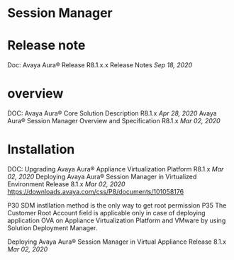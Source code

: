# Session Manager



# Release note
Doc: Avaya Aura® Release R8.1.x.x Release Notes *Sep 18, 2020*



# overview
DOC: Avaya Aura® Core Solution Description R8.1.x *Apr 28, 2020*
Avaya Aura® Session Manager Overview and Specification R8.1.x *Mar 02, 2020*
 

# Installation
DOC: Upgrading Avaya Aura® Appliance Virtualization Platform R8.1.x *Mar 02, 2020*
Deploying Avaya Aura® Session Manager in Virtualized Environment Release 8.1.x *Mar 02, 2020*
https://downloads.avaya.com/css/P8/documents/101058176

P30  SDM instllation method is the only way to get root permission
P35  The Customer Root Account field is applicable only in case of deploying application OVA on Appliance Virtualization Platform and VMware by using Solution Deployment Manager. 


Deploying Avaya Aura® Session Manager in Virtual Appliance Release 8.1.x *Mar 02, 2020*









